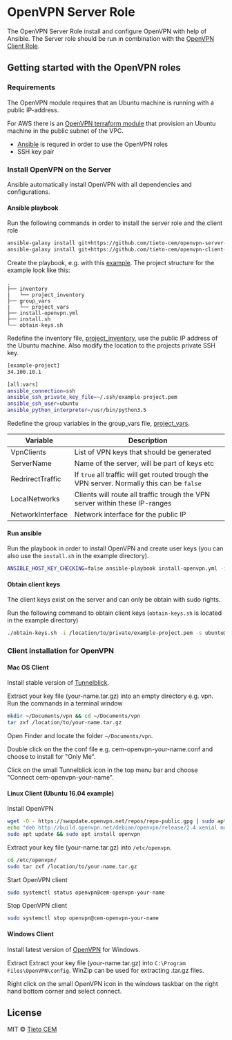 # OpenVPN Server Role

The OpenVPN Server Role install and configure OpenVPN with help of Ansible. The Server role should be run in combination with the [OpenVPN Client Role](https://github.com/tieto-cem/openvpn-client-role).

## Getting started with the OpenVPN roles

### Requirements

The OpenVPN module requires that an Ubuntu machine is running with a public IP-address.

For AWS there is an [OpenVPN terraform module](https://github.com/tieto-cem/terraform-aws-openvpn) that provision an Ubuntu machine in the public subnet of the VPC.

- [Ansible](https://docs.ansible.com/ansible/latest/installation_guide/intro_installation.html) is requred in order to use the OpenVPN roles
- SSH key pair

### Install OpenVPN on the Server

Ansible automatically install OpenVPN with all dependencies and configurations.

#### Ansible playbook

Run the following commands in order to install the server role and the client role

```bash
ansible-galaxy install git+https://github.com/tieto-cem/openvpn-server-role.git
ansible-galaxy install git+https://github.com/tieto-cem/openvpn-client-role.git
```

Create the playbook, e.g. with this [example](example/). The project structure for the example look like this:

```console
.
├── inventory
|   └── project_inventory
├── group_vars
|   └── project_vars
├── install-openvpn.yml
├── install.sh
└── obtain-keys.sh
```

Redefine the inventory file, [project_inventory](example/inventory/project_inventory), use the public IP address of the Ubuntu machine. Also modify the location to the projects private SSH key.

```bash
[example-project]
34.100.10.1

[all:vars]
ansible_connection=ssh
ansible_ssh_private_key_file=~/.ssh/example-project.pem
ansible_ssh_user=ubuntu
ansible_python_interpreter=/usr/bin/python3.5
```

Redefine the group variables in the group_vars file, [project_vars](example/group_vars/project_vars).

| Variable | Description |
| --- | --- |
| VpnClients | List of VPN keys that should be generated |
| ServerName | Name of the server, will be part of keys etc |
| RedrirectTraffic | If `true` all traffic will get routed trough the VPN server. Normally this can be `false` |
| LocalNetworks | Clients will route all traffic trough the VPN server within these IP-ranges |
| NetworkInterface | Network interface for the public IP |

#### Run ansible

Run the playbook in order to install OpenVPN and create user keys (you can also use the `install.sh` in the example directory).

```bash
ANSIBLE_HOST_KEY_CHECKING=false ansible-playbook install-openvpn.yml -i inventory
```

#### Obtain client keys

The client keys exist on the server and can only be obtain with sudo rights.

Run the following command to obtain client keys (`obtain-keys.sh` is located in the example directory)

```bash
./obtain-keys.sh -i /location/to/private/example-project.pem -s ubuntu@IP_ADDRESS -c username
```

### Client installation for OpenVPN

#### Mac OS Client

Install stable version of [Tunnelblick](https://tunnelblick.net/downloads.html).

Extract your key file (your-name.tar.gz) into an empty directory e.g. vpn. Run the commands in a terminal window

```bash
mkdir ~/Documents/vpn && cd ~/Documents/vpn
tar zxf /location/to/your-name.tar.gz
```

Open Finder and locate the folder `~/Documents/vpn`.

Double click on the the conf file e.g. cem-openvpn-your-name.conf and choose to install for "Only Me".

Click on the small Tunnelblick icon in the top menu bar and choose "Connect cem-openvpn-your-name".

#### Linux Client (Ubuntu 16.04 example)

Install OpenVPN

```bash
wget -O - https://swupdate.openvpn.net/repos/repo-public.gpg | sudo apt-key add -
echo "deb http://build.openvpn.net/debian/openvpn/release/2.4 xenial main" | sudo tee /etc/apt/sources.list.d/openvpn-aptrepo.list
sudo apt update && sudo apt install openvpn
```

Extract your key file (your-name.tar.gz) into `/etc/openvpn`.

```bash
cd /etc/openvpn/
sudo tar zxf /location/to/your-name.tar.gz
```

Start OpenVPN client

```bash
sudo systemctl status openvpn@cem-openvpn-your-name
```

Stop OpenVPN client

```bash
sudo systemctl stop openvpn@cem-openvpn-your-name
```

#### Windows Client

Install latest version of [OpenVPN](https://openvpn.net/index.php/download/community-downloads.html) for Windows.

Extract Extract your key file (your-name.tar.gz) into `C:\Program Files\OpenVPN\config`. WinZip can be used for extracting .tar.gz files.

Right click on the small OpenVPN icon in the windows taskbar on the right hand bottom corner and select connect.

## License

MIT © [Tieto CEM](https://www.tieto.com/en/what-we-do/digital-experience-and-consulting/customer-experience-management/)
